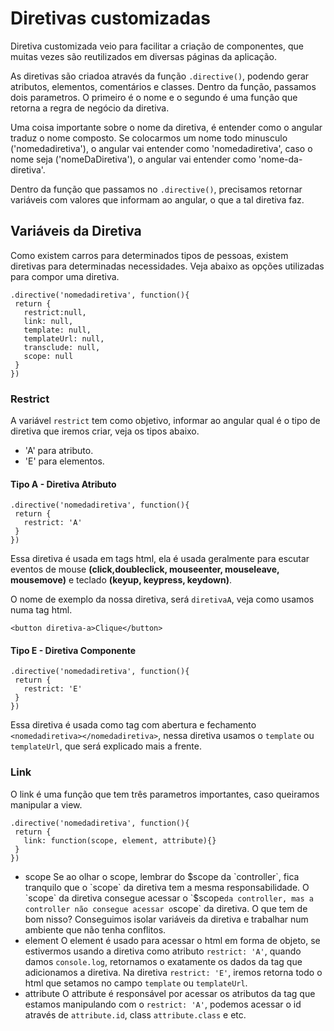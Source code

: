 # Diretivas customizadas

Diretiva customizada veio para facilitar a criação de componentes, que muitas vezes são reutilizados em diversas páginas da aplicação.

As diretivas são criadoa através da função `.directive()`, podendo gerar atributos, elementos, comentários e classes. Dentro da função, passamos dois parametros. O primeiro é o nome e o segundo é uma função que retorna a regra de negócio da diretiva.

Uma coisa importante sobre o nome da diretiva, é entender como o angular traduz o nome composto. Se colocarmos um nome todo minusculo ('nomedadiretiva'), o angular vai entender como 'nomedadiretiva', caso o nome seja ('nomeDaDiretiva'), o angular vai entender como 'nome-da-diretiva'.

Dentro da função que passamos no `.directive()`, precisamos retornar variáveis com valores que informam ao angular, o que a tal diretiva faz.

## Variáveis da Diretiva

Como existem carros para determinados tipos de pessoas, existem diretivas para determinadas necessidades. Veja abaixo as opções utilizadas para compor uma diretiva.

```
.directive('nomedadiretiva', function(){
 return {
   restrict:null,
   link: null,
   template: null,
   templateUrl: null,
   transclude: null,
   scope: null
 }
})
```
### Restrict

A variável `restrict` tem como objetivo, informar ao angular qual é o tipo de diretiva que iremos criar, veja os tipos abaixo.

* 'A' para atributo.
* 'E' para elementos.

#### Tipo A - Diretiva Atributo

```
.directive('nomedadiretiva', function(){
 return {
   restrict: 'A'
 }
})
```
Essa diretiva é usada em tags html, ela é usada geralmente para escutar eventos de mouse **(click,doubleclick, mouseenter, mouseleave, mousemove)** e teclado **(keyup, keypress, keydown)**.

O nome de exemplo da nossa diretiva, será `diretivaA`, veja como usamos numa tag html.

```
<button diretiva-a>Clique</button>
```

#### Tipo E - Diretiva Componente
```
.directive('nomedadiretiva', function(){
 return {
   restrict: 'E'
 }
})
```
Essa diretiva é usada como tag com abertura e fechamento `<nomedadiretiva></nomedadiretiva>`, nessa diretiva usamos o `template` ou `templateUrl`, que será explicado mais a frente.

### Link

O link é uma função que tem três parametros importantes, caso queiramos manipular a view.

```
.directive('nomedadiretiva', function(){
 return {
   link: function(scope, element, attribute){}
 }
})
```

* scope
    Se ao olhar o scope, lembrar do $scope da `controller`, fica tranquilo que o `scope` da diretiva tem a mesma responsabilidade.
    O `scope` da diretiva consegue acessar o `$scope` da controller, mas a controller não consegue acessar o `scope` da diretiva. O que tem de bom nisso? Conseguimos isolar variáveis da diretiva e trabalhar num ambiente que não tenha conflitos.
* element
    O element é usado para acessar o html em forma de objeto, se estivermos usando a diretiva como atributo `restrict: 'A'`, quando damos `console.log`, retornamos o exatamente os dados da tag que adicionamos a diretiva. Na diretiva `restrict: 'E'`, iremos retorna todo o html que setamos no campo `template` ou `templateUrl`.
* attribute
   O attribute é responsável por acessar os atributos da tag que estamos manipulando com o `restrict: 'A'`, podemos acessar o id através de `attribute.id`, class `attribute.class` e etc.
